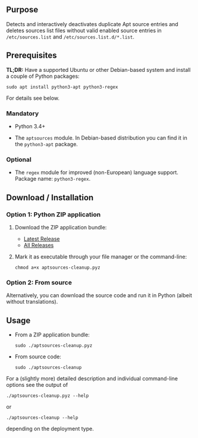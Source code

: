 ## Purpose

Detects and interactively deactivates duplicate Apt source entries and
deletes sources list files without valid enabled source entries in
`/etc/sources.list` and `/etc/sources.list.d/*.list`.


## Prerequisites

**TL;DR:** Have a supported Ubuntu or other Debian-based system and install a
couple of Python packages:

    sudo apt install python3-apt python3-regex

For details see below.


### Mandatory

  * Python 3.4+

  * The `aptsources` module. In Debian-based distribution you can find it in
    the `python3-apt` package.

### Optional

  * The `regex` module for improved (non-European) language support.
    Package name: `python3-regex`.


## Download / Installation

### Option 1: Python ZIP application

 1. Download the ZIP application bundle:

      * [Latest Release](https://github.com/davidfoerster/aptsources-cleanup/releases/latest)
      * [All Releases](https://github.com/davidfoerster/aptsources-cleanup/releases)

 2. Mark it as executable through your file manager or the command-line:

        chmod a+x aptsources-cleanup.pyz


### Option 2: From source

Alternatively, you can download the source code and run it in Python (albeit without translations).


## Usage

  * From a ZIP application bundle:

        sudo ./aptsources-cleanup.pyz

  * From source code:

        sudo ./aptsources-cleanup

For a (slightly more) detailed description and individual command-line options
see the output of

    ./aptsources-cleanup.pyz --help

or

    ./aptsources-cleanup --help

depending on the deployment type.
